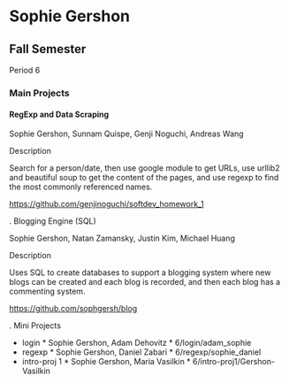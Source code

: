 <h1> Sophie Gershon </h1>
<h2> Fall Semester </h2>
Period 6

<h3> Main Projects </h3>

<h4> RegExp and Data Scraping </h4>

Sophie Gershon, Sunnam Quispe, Genji Noguchi, Andreas Wang

Description

Search for a person/date, then use google module to get URLs, use urllib2 and beautiful soup to get the content of the pages, and use regexp to find the most commonly referenced names.  

https://github.com/genjinoguchi/softdev_homework_1

. Blogging Engine (SQL) 

Sophie Gershon, Natan Zamansky, Justin Kim, Michael Huang

Description

Uses SQL to create databases to support a blogging system where new blogs can be created and each blog is recorded, and then each blog has a commenting system. 

https://github.com/sophgersh/blog

. Mini Projects

* login
		* Sophie Gershon, Adam Dehovitz
		* 6/login/adam_sophie
* regexp
		* Sophie Gershon, Daniel Zabari
		* 6/regexp/sophie_daniel 
* intro-proj 1
		* Sophie Gershon, Maria Vasilkin 
		* 6/intro-proj1/Gershon-Vasilkin
